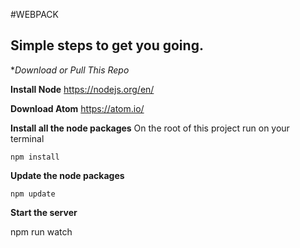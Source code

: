 #WEBPACK

Simple steps to get you going.
---------

**Download or Pull This Repo*

**Install Node**
	https://nodejs.org/en/

**Download Atom**
	https://atom.io/

**Install all the node packages** 
On the root of this project run on your terminal
    
    npm install
    
**Update the node packages** 
    
    npm update

**Start the server**

  npm run watch
